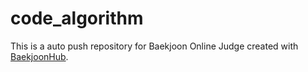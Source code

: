 # code_algorithm
This is a auto push repository for Baekjoon Online Judge created with [BaekjoonHub](https://github.com/BaekjoonHub/BaekjoonHub).
